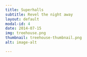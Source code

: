 ```yaml
---
title: Superhalls
subtitle: Revel the night away
layout: default
modal-id: 4
date: 2014-07-15
img: treehouse.png
thumbnail: treehouse-thumbnail.png
alt: image-alt

---
```

